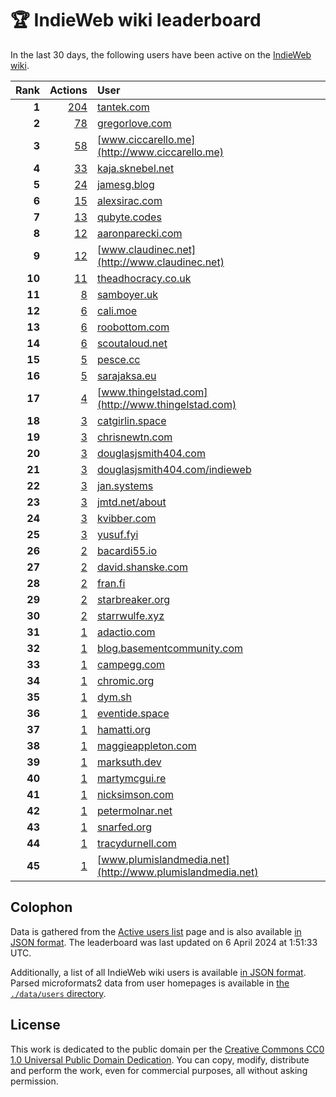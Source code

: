 # 🏆 IndieWeb wiki leaderboard

In the last 30 days, the following users have been active on the [IndieWeb wiki](https://indieweb.org).

| Rank | Actions | User |
|-----:|--------:|:-----|
| **1** | [204](https://indieweb.org/Special:Contributions/Tantek.com) | [tantek.com](http://tantek.com) |
| **2** | [78](https://indieweb.org/Special:Contributions/Gregorlove.com) | [gregorlove.com](http://gregorlove.com) |
| **3** | [58](https://indieweb.org/Special:Contributions/Www.ciccarello.me) | [www.ciccarello.me](http://www.ciccarello.me) |
| **4** | [33](https://indieweb.org/Special:Contributions/Kaja.sknebel.net) | [kaja.sknebel.net](http://kaja.sknebel.net) |
| **5** | [24](https://indieweb.org/Special:Contributions/Jamesg.blog) | [jamesg.blog](http://jamesg.blog) |
| **6** | [15](https://indieweb.org/Special:Contributions/Alexsirac.com) | [alexsirac.com](http://alexsirac.com) |
| **7** | [13](https://indieweb.org/Special:Contributions/Qubyte.codes) | [qubyte.codes](http://qubyte.codes) |
| **8** | [12](https://indieweb.org/Special:Contributions/Aaronparecki.com) | [aaronparecki.com](http://aaronparecki.com) |
| **9** | [12](https://indieweb.org/Special:Contributions/Www.claudinec.net) | [www.claudinec.net](http://www.claudinec.net) |
| **10** | [11](https://indieweb.org/Special:Contributions/Theadhocracy.co.uk) | [theadhocracy.co.uk](http://theadhocracy.co.uk) |
| **11** | [8](https://indieweb.org/Special:Contributions/Samboyer.uk) | [samboyer.uk](http://samboyer.uk) |
| **12** | [6](https://indieweb.org/Special:Contributions/Cali.moe) | [cali.moe](http://cali.moe) |
| **13** | [6](https://indieweb.org/Special:Contributions/Roobottom.com) | [roobottom.com](http://roobottom.com) |
| **14** | [6](https://indieweb.org/Special:Contributions/Scoutaloud.net) | [scoutaloud.net](http://scoutaloud.net) |
| **15** | [5](https://indieweb.org/Special:Contributions/Pesce.cc) | [pesce.cc](http://pesce.cc) |
| **16** | [5](https://indieweb.org/Special:Contributions/Sarajaksa.eu) | [sarajaksa.eu](http://sarajaksa.eu) |
| **17** | [4](https://indieweb.org/Special:Contributions/Www.thingelstad.com) | [www.thingelstad.com](http://www.thingelstad.com) |
| **18** | [3](https://indieweb.org/Special:Contributions/Catgirlin.space) | [catgirlin.space](http://catgirlin.space) |
| **19** | [3](https://indieweb.org/Special:Contributions/Chrisnewtn.com) | [chrisnewtn.com](http://chrisnewtn.com) |
| **20** | [3](https://indieweb.org/Special:Contributions/Douglasjsmith404.com) | [douglasjsmith404.com](http://douglasjsmith404.com) |
| **21** | [3](https://indieweb.org/Special:Contributions/Douglasjsmith404.com_indieweb) | [douglasjsmith404.com/indieweb](http://douglasjsmith404.com/indieweb) |
| **22** | [3](https://indieweb.org/Special:Contributions/Jan.systems) | [jan.systems](http://jan.systems) |
| **23** | [3](https://indieweb.org/Special:Contributions/Jmtd.net_about) | [jmtd.net/about](http://jmtd.net/about) |
| **24** | [3](https://indieweb.org/Special:Contributions/Kvibber.com) | [kvibber.com](http://kvibber.com) |
| **25** | [3](https://indieweb.org/Special:Contributions/Yusuf.fyi) | [yusuf.fyi](http://yusuf.fyi) |
| **26** | [2](https://indieweb.org/Special:Contributions/Bacardi55.io) | [bacardi55.io](http://bacardi55.io) |
| **27** | [2](https://indieweb.org/Special:Contributions/David.shanske.com) | [david.shanske.com](http://david.shanske.com) |
| **28** | [2](https://indieweb.org/Special:Contributions/Fran.fi) | [fran.fi](http://fran.fi) |
| **29** | [2](https://indieweb.org/Special:Contributions/Starbreaker.org) | [starbreaker.org](http://starbreaker.org) |
| **30** | [2](https://indieweb.org/Special:Contributions/Starrwulfe.xyz) | [starrwulfe.xyz](http://starrwulfe.xyz) |
| **31** | [1](https://indieweb.org/Special:Contributions/Adactio.com) | [adactio.com](http://adactio.com) |
| **32** | [1](https://indieweb.org/Special:Contributions/Blog.basementcommunity.com) | [blog.basementcommunity.com](http://blog.basementcommunity.com) |
| **33** | [1](https://indieweb.org/Special:Contributions/Campegg.com) | [campegg.com](http://campegg.com) |
| **34** | [1](https://indieweb.org/Special:Contributions/Chromic.org) | [chromic.org](http://chromic.org) |
| **35** | [1](https://indieweb.org/Special:Contributions/Dym.sh) | [dym.sh](http://dym.sh) |
| **36** | [1](https://indieweb.org/Special:Contributions/Eventide.space) | [eventide.space](http://eventide.space) |
| **37** | [1](https://indieweb.org/Special:Contributions/Hamatti.org) | [hamatti.org](http://hamatti.org) |
| **38** | [1](https://indieweb.org/Special:Contributions/Maggieappleton.com) | [maggieappleton.com](http://maggieappleton.com) |
| **39** | [1](https://indieweb.org/Special:Contributions/Marksuth.dev) | [marksuth.dev](http://marksuth.dev) |
| **40** | [1](https://indieweb.org/Special:Contributions/Martymcgui.re) | [martymcgui.re](http://martymcgui.re) |
| **41** | [1](https://indieweb.org/Special:Contributions/Nicksimson.com) | [nicksimson.com](http://nicksimson.com) |
| **42** | [1](https://indieweb.org/Special:Contributions/Petermolnar.net) | [petermolnar.net](http://petermolnar.net) |
| **43** | [1](https://indieweb.org/Special:Contributions/Snarfed.org) | [snarfed.org](http://snarfed.org) |
| **44** | [1](https://indieweb.org/Special:Contributions/Tracydurnell.com) | [tracydurnell.com](http://tracydurnell.com) |
| **45** | [1](https://indieweb.org/Special:Contributions/Www.plumislandmedia.net) | [www.plumislandmedia.net](http://www.plumislandmedia.net) |


## Colophon

Data is gathered from the [Active users list](https://indieweb.org/Special:ActiveUsers) page and is also available [in JSON format](https://github.com/jgarber623/indieweb-wiki-leaderboard/blob/main/data/leaderboard.json). The leaderboard was last updated on 6 April 2024 at 1:51:33 UTC.

Additionally, a list of all IndieWeb wiki users is available [in JSON format](https://github.com/jgarber623/indieweb-wiki-leaderboard/blob/main/data/users.json). Parsed microformats2 data from user homepages is available in [the `./data/users` directory](https://github.com/jgarber623/indieweb-wiki-leaderboard/blob/main/data/users).

## License

This work is dedicated to the public domain per the [Creative Commons CC0 1.0 Universal Public Domain Dedication](https://creativecommons.org/publicdomain/zero/1.0/). You can copy, modify, distribute and perform the work, even for commercial purposes, all without asking permission.

